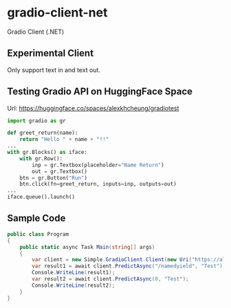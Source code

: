 # gradio-client-net
Gradio Client (.NET)

## Experimental Client
Only support text in and text out.


## Testing Gradio API on HuggingFace Space
Url: https://huggingface.co/spaces/alexkhcheung/gradiotest
```python
import gradio as gr

def greet_return(name):
    return "Hello " + name + "!!"
...
with gr.Blocks() as iface:    
    with gr.Row():
        inp = gr.Textbox(placeholder="Name Return")
        out = gr.Textbox()
    btn = gr.Button("Run")
    btn.click(fn=greet_return, inputs=inp, outputs=out)
...
iface.queue().launch()
```

## Sample Code

```csharp
public class Program
{
    public static async Task Main(string[] args)
    {
        var client = new Simple.GradioClient.Client(new Uri("https://alexkhcheung-gradiotest.hf.space/"));
        var result1 = await client.PredictAsync("/namedyield", "Test");
        Console.WriteLine(result1);
        var result2 = await client.PredictAsync(0, "Test");
        Console.WriteLine(result2);
    }
}
```
